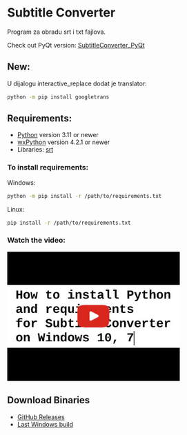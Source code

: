 # Subtitle Converter

Program za obradu srt i txt fajlova.

Check out PyQt version: [SubtitleConverter_PyQt](https://github.com/padovaSR/SubtitleConverter_PyQt)
## New:
U dijalogu interactive_replace dodat je translator:
```sh
python -m pip install googletrans
```
## Requirements:
* [Python](http://www.python.org/) version 3.11 or newer
* [wxPython](https://wxpython.org/) version 4.2.1 or newer
* Libraries: [srt](https://github.com/cdown/srt)
### To install requirements:

Windows: 
```sh
python -m pip install -r /path/to/requirements.txt
```
Linux:
```sh
pip install -r /path/to/requirements.txt
```
### Watch the video:
<p align="left">
  <a href="https://youtu.be/GwLhXvX8xfI" target="_blank"><img src="resources/docs/sddefault.jpg" width="400"></a>
</p>

## Download Binaries

* [GitHub Releases](https://github.com/padovaSR/subtitle-converter/releases)
* [Last Windows build](https://github.com/padovaSR/subtitle-converter/releases/download/v0.6.2_a3/SubtitleConverter-v0.6.2_a3.zip)
